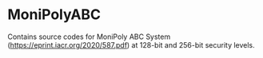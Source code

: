 # MoniPolyABC
Contains source codes for MoniPoly ABC System (https://eprint.iacr.org/2020/587.pdf) at 128-bit and 256-bit security levels.
